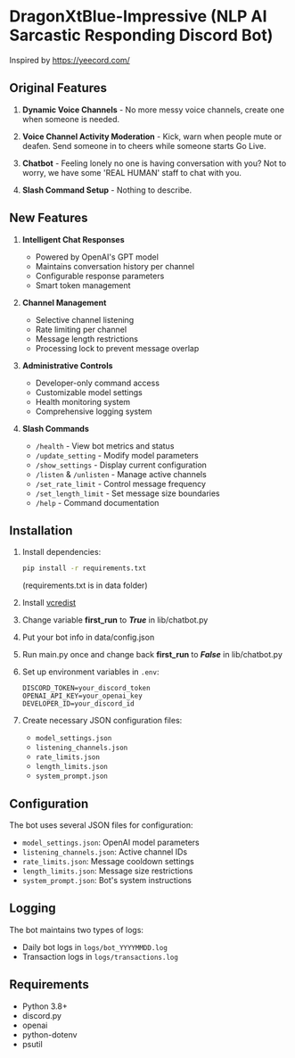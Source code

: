 # DragonXtBlue-Impressive (NLP AI Sarcastic Responding Discord Bot)

Inspired by https://yeecord.com/

## Original Features

1. **Dynamic Voice Channels** - No more messy voice channels, create one when someone is needed.

2. **Voice Channel Activity Moderation** - Kick, warn when people mute or deafen. Send someone in to cheers while someone starts Go Live.

3. **Chatbot** - Feeling lonely no one is having conversation with you? Not to worry, we have some 'REAL HUMAN' staff to chat with you.

4. **Slash Command Setup** - Nothing to describe.

## New Features

1. **Intelligent Chat Responses**
   - Powered by OpenAI's GPT model
   - Maintains conversation history per channel
   - Configurable response parameters
   - Smart token management

2. **Channel Management**
   - Selective channel listening
   - Rate limiting per channel
   - Message length restrictions
   - Processing lock to prevent message overlap

3. **Administrative Controls**
   - Developer-only command access
   - Customizable model settings
   - Health monitoring system
   - Comprehensive logging system

4. **Slash Commands**
   - `/health` - View bot metrics and status
   - `/update_setting` - Modify model parameters
   - `/show_settings` - Display current configuration
   - `/listen` & `/unlisten` - Manage active channels
   - `/set_rate_limit` - Control message frequency
   - `/set_length_limit` - Set message size boundaries
   - `/help` - Command documentation

## Installation

1. Install dependencies:
   ```bash
   pip install -r requirements.txt
   ```
   (requirements.txt is in data folder)

2. Install [vcredist](https://support.microsoft.com/help/2977003/the-latest-supported-visual-c-downloads)

3. Change variable **first_run** to ***True*** in lib/chatbot.py

4. Put your bot info in data/config.json

5. Run main.py once and change back **first_run** to ***False*** in lib/chatbot.py

6. Set up environment variables in `.env`:
   ```
   DISCORD_TOKEN=your_discord_token
   OPENAI_API_KEY=your_openai_key
   DEVELOPER_ID=your_discord_id
   ```

7. Create necessary JSON configuration files:
   - `model_settings.json`
   - `listening_channels.json`
   - `rate_limits.json`
   - `length_limits.json`
   - `system_prompt.json`

## Configuration

The bot uses several JSON files for configuration:

- `model_settings.json`: OpenAI model parameters
- `listening_channels.json`: Active channel IDs
- `rate_limits.json`: Message cooldown settings
- `length_limits.json`: Message size restrictions
- `system_prompt.json`: Bot's system instructions

## Logging

The bot maintains two types of logs:
- Daily bot logs in `logs/bot_YYYYMMDD.log`
- Transaction logs in `logs/transactions.log`

## Requirements

- Python 3.8+
- discord.py
- openai
- python-dotenv
- psutil
